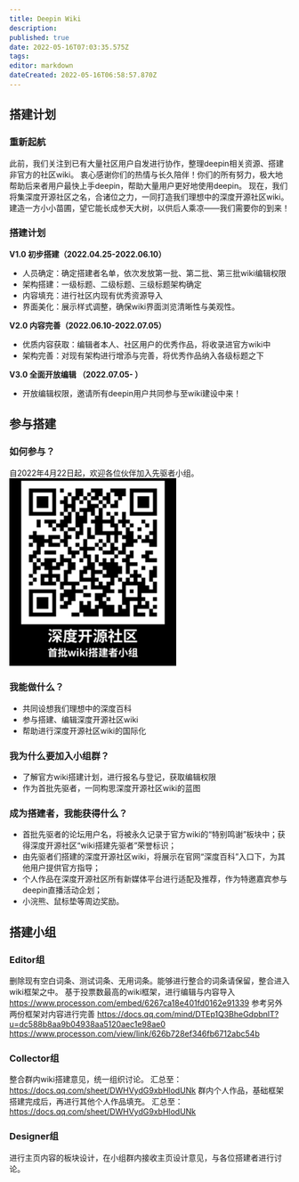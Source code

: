 ```yaml
---
title: Deepin Wiki
description: 
published: true
date: 2022-05-16T07:03:35.575Z
tags: 
editor: markdown
dateCreated: 2022-05-16T06:58:57.870Z
---
```


## 搭建计划
### 重新起航
此前，我们关注到已有大量社区用户自发进行协作，整理deepin相关资源、搭建非官方的社区wiki。
衷心感谢你们的热情与长久陪伴！你们的所有努力，极大地帮助后来者用户最快上手deepin，帮助大量用户更好地使用deepin。
现在，我们将集深度开源社区之名，合诸位之力，一同打造我们理想中的深度开源社区wiki。
建造一方小小苗圃，望它能长成参天大树，以供后人乘凉——我们需要你的到来！

### 搭建计划
**V1.0 初步搭建（2022.04.25-2022.06.10）**
- 人员确定：确定搭建者名单，依次发放第一批、第二批、第三批wiki编辑权限
- 架构搭建：一级标题、二级标题、三级标题架构确定
- 内容填充：进行社区内现有优秀资源导入
- 界面美化：展示样式调整，确保wiki界面浏览清晰性与美观性。

**V2.0 内容完善（2022.06.10-2022.07.05）**
- 优质内容获取：编辑者本人、社区用户的优秀作品，将收录进官方wiki中
- 架构完善：对现有架构进行增添与完善，将优秀作品纳入各级标题之下

**V3.0 全面开放编辑 （2022.07.05- ）**
- 开放编辑权限，邀请所有deepin用户共同参与至wiki建设中来！



## 参与搭建
### 如何参与？
自2022年4月22日起，欢迎各位伙伴加入先驱者小组。
![202204221614433981_深度开源社区wiki首批先驱者小组(1)_副本.png](/202204221614433981_深度开源社区wiki首批先驱者小组(1)_副本.png)

### 我能做什么？
- 共同设想我们理想中的深度百科
- 参与搭建、编辑深度开源社区wiki
- 帮助进行深度开源社区wiki的国际化

### 我为什么要加入小组群？
- 了解官方wiki搭建计划，进行报名与登记，获取编辑权限
- 作为首批先驱者，一同构思深度开源社区wiki的蓝图

### 成为搭建者，我能获得什么？
- 首批先驱者的论坛用户名，将被永久记录于官方wiki的“特别鸣谢”板块中；获得深度开源社区“wiki搭建先驱者”荣誉标识；
- 由先驱者们搭建的深度开源社区wiki，将展示在官网“深度百科”入口下，为其他用户提供官方指导；
- 个人作品在深度开源社区所有新媒体平台进行适配及推荐，作为特邀嘉宾参与deepin直播活动企划；
- 小浣熊、鼠标垫等周边奖励。



## 搭建小组
### Editor组
 删除现有空白词条、测试词条、无用词条。能够进行整合的词条请保留，整合进入wiki框架之中。
 基于投票数最高的wiki框架，进行编辑与内容导入
 https://www.processon.com/embed/6267ca18e401fd0162e91339
 参考另外两份框架对内容进行完善
 https://docs.qq.com/mind/DTEp1Q3BheGdpbnlT?u=dc588b8aa9b04938aa5120aec1e98ae0
 https://www.processon.com/view/link/626b728ef346fb6712abc54b

### Collector组

 整合群内wiki搭建意见，统一组织讨论。
 汇总至：https://docs.qq.com/sheet/DWHVydG9xbHlodUNk
 群内个人作品，基础框架搭建完成后，再进行其他个人作品填充。
 汇总至：https://docs.qq.com/sheet/DWHVydG9xbHlodUNk

### Designer组

 进行主页内容的板块设计，在小组群内接收主页设计意见，与各位搭建者进行讨论。